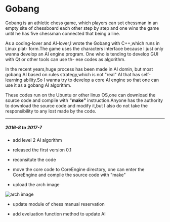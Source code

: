 # Gobang 


Gobang is an athletic chess game, which players can set chessman in an empty site of
chessboard each other step by step and one wins the game until he has five chessman
connected that being a line. 

As a coding-lover and AI-lover,I wrote the Gobang with C++,which runs in Linux plat-
form.The game uses the characters interface because I just only wanna develop an AI 
engine program. One who is tending to develop GUI with Qt or other tools can use th-
ese codes as algorithm.

In the recent years,huge process has been made in AI domin, but most gobang AI based
on rules strategy,which is not "real" AI that has self-learning ability.So I wanna try
to develop a core AI engine so that one can use it as a gobang AI algorithm. 

These codes run on the Ubuntu or other linux OS,one can download the source code and
compile with **"make"** instruction.Anyone has the authority to download the source
code and modify it,but I also do not take the responsibility to any lost made by the
code.

-------------------------------------------------------------------------

##### 2016-8 to 2017-7

- add level 2 AI algorithm 

- released the first version 0.1

- reconsitute the code

- move the core code to CoreEngine directory, one can enter the CoreEngine and compile
  the source code with "make"

- upload the arch image

![arch image](https://github.com/VizXu/GobangGame/blob/master/CoreEngine/src/img/arch.png)

- update module of chess manual reservation

- add eveluation function method to update AI 
